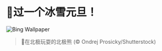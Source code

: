 # 🔖过一个冰雪元旦！

![Bing Wallpaper](https://www.bing.com/th?id=OHR.PolarBearSwim_ZH-CN1000349057_1920x1080.jpg&rf=LaDigue_1920x1080.jpg&pid=hp)

> 📝在北极玩耍的北极熊 (© Ondrej Prosicky/Shutterstock)
